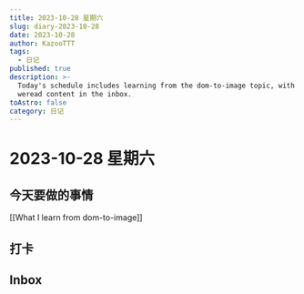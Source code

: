 ```yaml
---
title: 2023-10-28 星期六
slug: diary-2023-10-28
date: 2023-10-28
author: KazooTTT
tags:
  - 日记
published: true
description: >-
  Today's schedule includes learning from the dom-to-image topic, with a note on
  weread content in the inbox.
toAstro: false
category: 日记
---
```


# 2023-10-28 星期六

## 今天要做的事情

[[What I learn from dom-to-image]]

## 打卡

## Inbox

<!-- start of weread -->
<!-- end of weread -->
